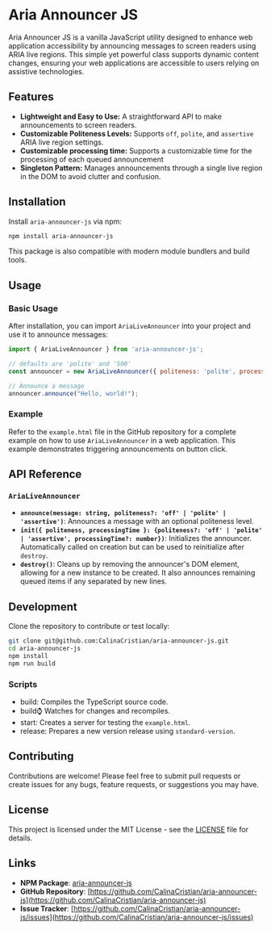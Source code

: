 # Aria Announcer JS

Aria Announcer JS is a vanilla JavaScript utility designed to enhance web application accessibility by announcing messages to screen readers using ARIA live regions. This simple yet powerful class supports dynamic content changes, ensuring your web applications are accessible to users relying on assistive technologies.

## Features

- **Lightweight and Easy to Use:** A straightforward API to make announcements to screen readers.
- **Customizable Politeness Levels:** Supports `off`, `polite`, and `assertive` ARIA live region settings.
- **Customizable processing time:** Supports a customizable time for the processing of each queued announcement
- **Singleton Pattern:** Manages announcements through a single live region in the DOM to avoid clutter and confusion.

## Installation

Install `aria-announcer-js` via npm:

```bash
npm install aria-announcer-js
```

This package is also compatible with modern module bundlers and build tools.

## Usage

### Basic Usage

After installation, you can import `AriaLiveAnnouncer` into your project and use it to announce messages:

```javascript
import { AriaLiveAnnouncer } from 'aria-announcer-js';

// defaults are 'polite' and '500' 
const announcer = new AriaLiveAnnouncer({ politeness: 'polite', processingTime: 500 });

// Announce a message
announcer.announce("Hello, world!");
```

### Example

Refer to the `example.html` file in the GitHub repository for a complete example on how to use `AriaLiveAnnouncer` in a web application. This example demonstrates triggering announcements on button click.

## API Reference

### `AriaLiveAnnouncer`

- **`announce(message: string, politeness?: 'off' | 'polite' | 'assertive')`**: Announces a message with an optional politeness level.
- **`init({ politeness, processingTime }: {politeness?: 'off' | 'polite' | 'assertive', processingTime?: number})`**: Initializes the announcer. Automatically called on creation but can be used to reinitialize after `destroy`.
- **`destroy()`**: Cleans up by removing the announcer's DOM element, allowing for a new instance to be created. It also announces remaining queued items if any separated by new lines.

## Development

Clone the repository to contribute or test locally:

```bash
git clone git@github.com:CalinaCristian/aria-announcer-js.git
cd aria-announcer-js
npm install
npm run build
```

### Scripts

- build: Compiles the TypeScript source code.
- build:watch: Watches for changes and recompiles.
- start: Creates a server for testing the `example.html`.
- release: Prepares a new version release using `standard-version`.

## Contributing

Contributions are welcome! Please feel free to submit pull requests or create issues for any bugs, feature requests, or suggestions you may have.

## License

This project is licensed under the MIT License - see the [LICENSE](https://github.com/CalinaCristian/aria-announcer-js/blob/main/LICENSE) file for details.

## Links

- **NPM Package**: [aria-announcer-js](https://www.npmjs.com/package/aria-announcer-js)
- **GitHub Repository**: [https://github.com/CalinaCristian/aria-announcer-js](https://github.com/CalinaCristian/aria-announcer-js)
- **Issue Tracker**: [https://github.com/CalinaCristian/aria-announcer-js/issues](https://github.com/CalinaCristian/aria-announcer-js/issues)
